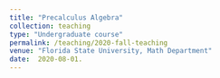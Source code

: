 ```yaml
---
title: "Precalculus Algebra"
collection: teaching
type: "Undergraduate course"
permalink: /teaching/2020-fall-teaching
venue: "Florida State University, Math Department"
date:  2020-08-01.
---
```


<!-- This is a description of a teaching experience. You can use markdown like any other post.-->

<!--Heading 1
======

Heading 2
======

Heading 3
======
-->
